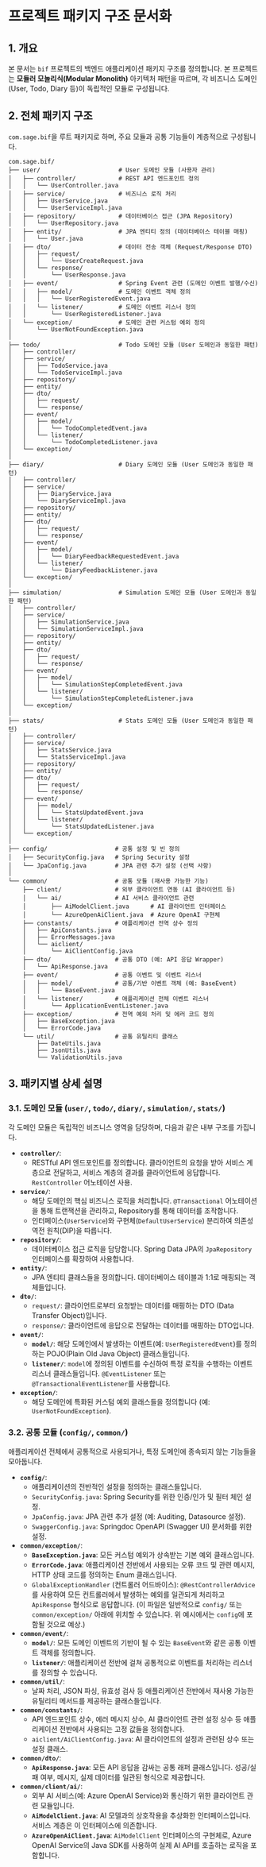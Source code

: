 # 프로젝트 패키지 구조 문서화

## 1. 개요

본 문서는 `bif` 프로젝트의 백엔드 애플리케이션 패키지 구조를 정의합니다. 본 프로젝트는 **모듈러 모놀리식(Modular Monolith)** 아키텍처 패턴을 따르며, 각 비즈니스 도메인(User, Todo, Diary 등)이 독립적인 모듈로 구성됩니다. 

## 2. 전체 패키지 구조

`com.sage.bif`을 루트 패키지로 하며, 주요 모듈과 공통 기능들이 계층적으로 구성됩니다.
```
com.sage.bif/
├── user/                      # User 도메인 모듈 (사용자 관리)
│   ├── controller/            # REST API 엔드포인트 정의
│   │   └── UserController.java
│   ├── service/               # 비즈니스 로직 처리
│   │   ├── UserService.java
│   │   └── UserServiceImpl.java
│   ├── repository/            # 데이터베이스 접근 (JPA Repository)
│   │   └── UserRepository.java
│   ├── entity/                # JPA 엔티티 정의 (데이터베이스 테이블 매핑)
│   │   └── User.java
│   ├── dto/                   # 데이터 전송 객체 (Request/Response DTO)
│   │   ├── request/
│   │   │   └── UserCreateRequest.java
│   │   └── response/
│   │       └── UserResponse.java
│   ├── event/                 # Spring Event 관련 (도메인 이벤트 발행/수신)
│   │   ├── model/             # 도메인 이벤트 객체 정의
│   │   │   └── UserRegisteredEvent.java
│   │   └── listener/          # 도메인 이벤트 리스너 정의
│   │       └── UserRegisteredListener.java
│   └── exception/             # 도메인 관련 커스텀 예외 정의
│       └── UserNotFoundException.java
│
├── todo/                      # Todo 도메인 모듈 (User 도메인과 동일한 패턴)
│   ├── controller/
│   ├── service/
│   │   ├── TodoService.java
│   │   └── TodoServiceImpl.java
│   ├── repository/
│   ├── entity/
│   ├── dto/
│   │   ├── request/
│   │   └── response/
│   ├── event/
│   │   ├── model/
│   │   │   └── TodoCompletedEvent.java
│   │   └── listener/
│   │       └── TodoCompletedListener.java
│   └── exception/
│
├── diary/                     # Diary 도메인 모듈 (User 도메인과 동일한 패턴)
│   ├── controller/
│   ├── service/
│   │   ├── DiaryService.java
│   │   └── DiaryServiceImpl.java
│   ├── repository/
│   ├── entity/
│   ├── dto/
│   │   ├── request/
│   │   └── response/
│   ├── event/
│   │   ├── model/
│   │   │   └── DiaryFeedbackRequestedEvent.java
│   │   └── listener/
│   │       └── DiaryFeedbackListener.java
│   └── exception/
│
├── simulation/                # Simulation 도메인 모듈 (User 도메인과 동일한 패턴)
│   ├── controller/
│   ├── service/
│   │   ├── SimulationService.java
│   │   └── SimulationServiceImpl.java
│   ├── repository/
│   ├── entity/
│   ├── dto/
│   │   ├── request/
│   │   └── response/
│   ├── event/
│   │   ├── model/
│   │   │   └── SimulationStepCompletedEvent.java
│   │   └── listener/
│   │       └── SimulationStepCompletedListener.java
│   └── exception/
│
├── stats/                     # Stats 도메인 모듈 (User 도메인과 동일한 패턴)
│   ├── controller/
│   ├── service/
│   │   ├── StatsService.java
│   │   └── StatsServiceImpl.java
│   ├── repository/
│   ├── entity/
│   ├── dto/
│   │   ├── request/
│   │   └── response/
│   ├── event/
│   │   ├── model/
│   │   │   └── StatsUpdatedEvent.java
│   │   └── listener/
│   │       └── StatsUpdatedListener.java
│   └── exception/
│
├── config/                   # 공통 설정 및 빈 정의
│   ├── SecurityConfig.java   # Spring Security 설정
│   └── JpaConfig.java        # JPA 관련 추가 설정 (선택 사항)
│
└── common/                   # 공통 모듈 (재사용 가능한 기능)
    ├── client/               # 외부 클라이언트 연동 (AI 클라이언트 등)
    │   └── ai/               # AI 서비스 클라이언트 관련
    │       ├── AiModelClient.java      # AI 클라이언트 인터페이스
    │       └── AzureOpenAiClient.java  # Azure OpenAI 구현체
    ├── constants/            # 애플리케이션 전역 상수 정의
    │   ├── ApiConstants.java
    │   ├── ErrorMessages.java
    │   └── aiclient/
    │       └── AiClientConfig.java
    ├── dto/                  # 공통 DTO (예: API 응답 Wrapper)
    │   └── ApiResponse.java
    ├── event/                # 공통 이벤트 및 이벤트 리스너
    │   ├── model/            # 공통/기반 이벤트 객체 (예: BaseEvent)
    │   │   └── BaseEvent.java
    │   └── listener/         # 애플리케이션 전체 이벤트 리스너
    │       └── ApplicationEventListener.java
    ├── exception/            # 전역 예외 처리 및 에러 코드 정의
    │   ├── BaseException.java
    │   └── ErrorCode.java
    └── util/                 # 공통 유틸리티 클래스
        ├── DateUtils.java
        ├── JsonUtils.java
        └── ValidationUtils.java
```

## 3. 패키지별 상세 설명

### 3.1. 도메인 모듈 (`user/`, `todo/`, `diary/`, `simulation/`, `stats/`)

각 도메인 모듈은 독립적인 비즈니스 영역을 담당하며, 다음과 같은 내부 구조를 가집니다.

* **`controller/`**:
    * RESTful API 엔드포인트를 정의합니다. 클라이언트의 요청을 받아 서비스 계층으로 전달하고, 서비스 계층의 결과를 클라이언트에 응답합니다. `RestController` 어노테이션 사용.
* **`service/`**:
    * 해당 도메인의 핵심 비즈니스 로직을 처리합니다. `@Transactional` 어노테이션을 통해 트랜잭션을 관리하고, Repository를 통해 데이터를 조작합니다.
    * 인터페이스(`UserService`)와 구현체(`DefaultUserService`) 분리하여 의존성 역전 원칙(DIP)을 따릅니다.
* **`repository/`**:
    * 데이터베이스 접근 로직을 담당합니다. Spring Data JPA의 `JpaRepository` 인터페이스를 확장하여 사용합니다.
* **`entity/`**:
    * JPA 엔티티 클래스들을 정의합니다. 데이터베이스 테이블과 1:1로 매핑되는 객체들입니다.
* **`dto/`**:
    * `request/`: 클라이언트로부터 요청받는 데이터를 매핑하는 DTO (Data Transfer Object)입니다.
    * `response/`: 클라이언트에 응답으로 전달하는 데이터를 매핑하는 DTO입니다.
* **`event/`**:
    * **`model/`**: 해당 도메인에서 발생하는 이벤트(예: `UserRegisteredEvent`)를 정의하는 POJO(Plain Old Java Object) 클래스들입니다.
    * **`listener/`**: `model`에 정의된 이벤트를 수신하여 특정 로직을 수행하는 이벤트 리스너 클래스들입니다. `@EventListener` 또는 `@TransactionalEventListener`를 사용합니다.
* **`exception/`**:
    * 해당 도메인에 특화된 커스텀 예외 클래스들을 정의합니다 (예: `UserNotFoundException`).

### 3.2. 공통 모듈 (`config/`, `common/`)

애플리케이션 전체에서 공통적으로 사용되거나, 특정 도메인에 종속되지 않는 기능들을 모아둡니다.

* **`config/`**:
    * 애플리케이션의 전반적인 설정을 정의하는 클래스들입니다.
    * `SecurityConfig.java`: Spring Security를 위한 인증/인가 및 필터 체인 설정.
    * `JpaConfig.java`: JPA 관련 추가 설정 (예: Auditing, Datasource 설정).
    * `SwaggerConfig.java`: Springdoc OpenAPI (Swagger UI) 문서화를 위한 설정.
* **`common/exception/`**:
    * **`BaseException.java`**: 모든 커스텀 예외가 상속받는 기본 예외 클래스입니다.
    * **`ErrorCode.java`**: 애플리케이션 전반에서 사용되는 오류 코드 및 관련 메시지, HTTP 상태 코드를 정의하는 Enum 클래스입니다.
    * `GlobalExceptionHandler` (컨트롤러 어드바이스): `@RestControllerAdvice`를 사용하여 모든 컨트롤러에서 발생하는 예외를 일관되게 처리하고 `ApiResponse` 형식으로 응답합니다. (이 파일은 일반적으로 `config/` 또는 `common/exception/` 아래에 위치할 수 있습니다. 위 예시에서는 `config`에 포함될 것으로 예상.)
* **`common/event/`**:
    * **`model/`**: 모든 도메인 이벤트의 기반이 될 수 있는 `BaseEvent`와 같은 공통 이벤트 객체를 정의합니다.
    * **`listener/`**: 애플리케이션 전반에 걸쳐 공통적으로 이벤트를 처리하는 리스너를 정의할 수 있습니다.
* **`common/util/`**:
    * 날짜 처리, JSON 파싱, 유효성 검사 등 애플리케이션 전반에서 재사용 가능한 유틸리티 메서드를 제공하는 클래스들입니다.
* **`common/constants/`**:
    * API 엔드포인트 상수, 에러 메시지 상수, AI 클라이언트 관련 설정 상수 등 애플리케이션 전반에서 사용되는 고정 값들을 정의합니다.
    * `aiclient/AiClientConfig.java`: AI 클라이언트의 설정과 관련된 상수 또는 설정 클래스.
* **`common/dto/`**:
    * **`ApiResponse.java`**: 모든 API 응답을 감싸는 공통 래퍼 클래스입니다. 성공/실패 여부, 메시지, 실제 데이터를 일관된 형식으로 제공합니다.
* **`common/client/ai/`**:
    * 외부 AI 서비스(예: Azure OpenAI Service)와 통신하기 위한 클라이언트 관련 모듈입니다.
    * **`AiModelClient.java`**: AI 모델과의 상호작용을 추상화한 인터페이스입니다. 서비스 계층은 이 인터페이스에 의존합니다.
    * **`AzureOpenAiClient.java`**: `AiModelClient` 인터페이스의 구현체로, Azure OpenAI Service의 Java SDK를 사용하여 실제 AI API를 호출하는 로직을 포함합니다.
